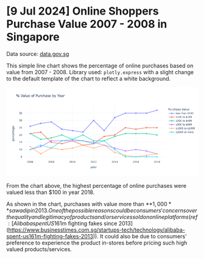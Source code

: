# [9 Jul 2024] Online Shoppers Purchase Value 2007 - 2008 in Singapore 

Data source: [data.gov.sg](https://beta.data.gov.sg/collections/242/view)

This simple line chart shows the percentage of online purchases based on value from 2007 - 2008. Library used: `plotly.express` with a slight change to the default template of the chart to reflect a white background. 

![Percentage of Purchase Value of Online Shoppers by Year](img/lineplot1.png)

From the chart above, the highest percentage of online purchases were valued less than $100 in year 2018. 

As shown in the chart, purchases with value more than **$1,000** saw a dip in 2013. One of the possible reasons could be consumers' concerns over the quality and legitimacy of products and/or services sold on online platforms (ref: [Alibaba spent US$161m fighting fakes since 2013](https://www.businesstimes.com.sg/startups-tech/technology/alibaba-spent-us161m-fighting-fakes-2013)). It could also be due to consumers' preference to experience the product in-stores before pricing such high valued products/services.